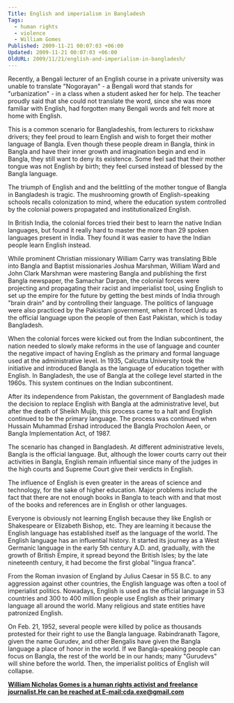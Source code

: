 ```yaml
---
Title: English and imperialism in Bangladesh
Tags:
  - human rights
  - violence
  - William Gomes
Published: 2009-11-21 00:07:03 +06:00
Updated: 2009-11-21 00:07:03 +06:00
OldURL: 2009/11/21/english-and-imperialism-in-bangladesh/
---
```


Recently, a Bengali lecturer of an English course in a private university was unable to translate "Nogorayan" - a Bengali word that stands for "urbanization" - in a class when a student asked her for help. The teacher proudly said that she could not translate the word, since she was more familiar with English, had forgotten many Bengali words and felt more at home with English.

This is a common scenario for Bangladeshis, from lecturers to rickshaw drivers; they feel proud to learn English and wish to forget their mother language of Bangla. Even though these people dream in Bangla, think in Bangla and have their inner growth and imagination begin and end in Bangla, they still want to deny its existence. Some feel sad that their mother tongue was not English by birth; they feel cursed instead of blessed by the Bangla language.

The triumph of English and and the belittling of the mother tongue of Bangla in Bangladesh is tragic. The mushrooming growth of English-speaking schools recalls colonization to mind, where the education system controlled by the colonial powers propagated and institutionalized English.

In British India, the colonial forces tried their best to learn the native Indian languages, but found it really hard to master the more than 29 spoken languages present in India. They found it was easier to have the Indian people learn English instead.

While prominent Christian missionary William Carry was translating Bible into Bangla and Baptist missionaries Joshua Marshman, William Ward and John Clark Marshman were mastering Bangla and publishing the first Bangla newspaper, the Samachar Darpan, the colonial forces were projecting and propagating their racist and imperialist tool, using English to set up the empire for the future by getting the best minds of India through "brain drain" and by controlling their language. The politics of language were also practiced by the Pakistani government, when it forced Urdu as the official language upon the people of then East Pakistan, which is today Bangladesh.

When the colonial forces were kicked out from the Indian subcontinent, the nation needed to slowly make reforms in the use of language and counter the negative impact of having English as the primary and formal language used at the administrative level. In 1935, Calcutta University took the initiative and introduced Bangla as the language of education together with English. In Bangladesh, the use of Bangla at the college level started in the 1960s. This system continues on the Indian subcontinent. 

After its independence from Pakistan, the government of Bangladesh made the decision to replace English with Bangla at the administrative level, but after the death of Sheikh Mujib, this process came to a halt and English continued to be the primary language. The process was continued when Hussain Muhammad Ershad introduced the Bangla Procholon Aeen, or Bangla Implementation Act, of 1987. 

The scenario has changed in Bangladesh. At different administrative levels, Bangla is the official language. But, although the lower courts carry out their activities in Bangla, English remain influential since many of the judges in the high courts and Supreme Court give their verdicts in English. 

The influence of English is even greater in the areas of science and technology, for the sake of higher education. Major problems include the fact that there are not enough books in Bangla to teach with and that most of the books and references are in English or other languages.

Everyone is obviously not learning English because they like English or Shakespeare or Elizabeth Bishop, etc. They are learning it because the English language has established itself as the language of the world. The English language has an influential history. It started its journey as a West Germanic language in the early 5th century A.D. and, gradually, with the growth of British Empire, it spread beyond the British Isles; by the late nineteenth century, it had become the first global "lingua franca". 

From the Roman invasion of England by Julius Caesar in 55 B.C. to any aggression against other countries, the English language was often a tool of imperialist politics. Nowadays, English is used as the official language in 53 countries and 300 to 400 million people use English as their primary language all around the world. Many religious and state entities have patronized English. 

On Feb. 21, 1952, several people were killed by police as thousands protested for their right to use the Bangla language. Rabindranath Tagore, given the name Gurudev, and other Bengalis have given the Bangla language a place of honor in the world. If we Bangla-speaking people can focus on Bangla, the rest of the world be in our hands; many "Gurudevs" will shine before the world. Then, the imperialist politics of English will collapse.

<a href="https://nicholasgomes.wordpress.com/2009/11/20/english-and-imperialism-in-bangladesh/"><strong>William Nicholas Gomes is a human rights activist and freelance journalist.He can be reached at E-mail:cda.exe@gmail.com</strong></a>

